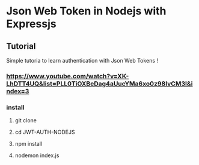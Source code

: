 # Json Web Token in Nodejs with Expressjs

## Tutorial
Simple tutoria to learn authentication with Json Web Tokens !
### https://www.youtube.com/watch?v=XK-LhDTT4UQ&list=PLL0TiOXBeDag4aUucYMa6xo0z98IvCM3l&index=3


### install 

1. git clone

2. cd JWT-AUTH-NODEJS

3. npm install 

4. nodemon index.js


